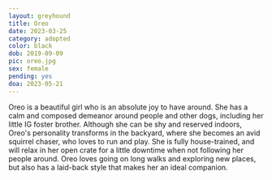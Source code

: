 ```yaml
---
layout: greyhound
title: Oreo
date: 2023-03-25
category: adopted
color: black
dob: 2019-09-09
pic: oreo.jpg
sex: female
pending: yes
doa: 2023-05-21
---
```

Oreo is a beautiful girl who is an absolute joy to have around. She has a calm and composed demeanor around people and other dogs, including her little IG foster brother. Although she can be shy and reserved indoors, Oreo's personality transforms in the backyard, where she becomes an avid squirrel chaser, who loves to run and play. She is fully house-trained, and will relax in her open crate for a little downtime when not following her people around. Oreo loves going on long walks and exploring new places, but also has a laid-back style that makes her an ideal companion. 
